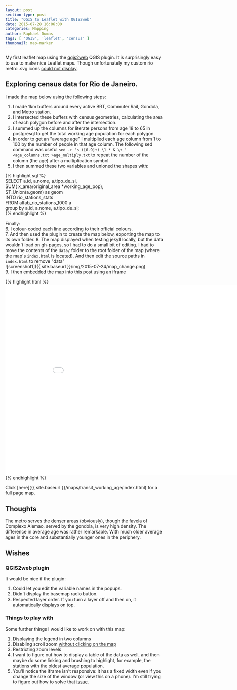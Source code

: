 ```yaml
---
layout: post
section-type: post
title: "QGIS to Leaflet with QGIS2web"
date: 2015-07-28 16:06:00
categories: Mapping
author: Raphael Dumas
tags: [ 'QGIS', 'leaflet', 'census' ]
thumbnail: map-marker  
---
```


My first leaflet map using the [qgis2web](https://github.com/tomchadwin/qgis2web) QGIS plugin. It is surprisingly easy to use to make nice Leaflet maps. Though unfortunately my custom rio metro .svg icons [could not display](https://github.com/tomchadwin/qgis2web/issues/95).

## Exploring census data for Rio de Janeiro.  
I made the map below using the following steps:  
1. I made 1km buffers around every active BRT, Commuter Rail, Gondola, and Metro station.  
2. I intersected these buffers with census geometries, calculating the area of each polygon before and after the intersection.  
3. I summed up the columns for literate persons from age 18 to 65 in postgresql to get the total working age population for each polygon.  
4. In order to get an "average age" I multiplied each age column from 1 to 100 by the number of people in that age column. The following sed command was useful `sed -r 's_([0-9]+)_\1 * & \+_' <age_columns.txt >age_multiply.txt` to repeat the number of the column (the age) after a multiplication symbol.  
5. I then summed these two variables and unioned the shapes with:  

{% highlight sql %}  
SELECT a.id, a.nome, a.tipo_de_si,  
    SUM( x_area/original_area *working_age_pop),  
	ST_Union(a.geom) as geom  
    INTO rio_stations_stats  
FROM alfab_rio_stations_1000 a  
    group by a.id, a.nome, a.tipo_de_si;  
{% endhighlight %}  

Finally:  
6. I colour-coded each line according to their official colours.  
7. And then used the plugin to create the map below, exporting the map to its own folder.
8. The map displayed when testing jekyll locally, but the data wouldn't load on gh-pages, so I had to do a small bit of editing. I had to move the contents of the `data/` folder to the root folder of the map (where the map's `index.html` is located). And then edit the source paths in `index.html` to remove "data"  
![screenshot1]({{ site.baseurl }}/img/2015-07-24/map_change.png)  
9. I then embedded the map into this post using an iframe  

{% highlight html %}  
    <iframe src="{{ site.baseurl }}/maps/transit_working_age/index.html" height="600" width="900" frameborder="0" allowfullscreen>&nbsp; </iframe>
{% endhighlight %}  
 

<!--
<div class = "leaflet-map">
    <iframe src="{{ site.baseurl }}/maps/transit_working_age/index.html" height="675" width="900" frameborder="0" allowfullscreen>&nbsp; </iframe>
</div>
-->

Click [here]({{ site.baseurl }}/maps/transit_working_age/index.html) for a full page map. 

## Thoughts
The metro serves the denser areas (obviously), though the favela of Complexo Alemao, served by the gondola, is very high density.
The difference in average age was rather remarkable. With much older average ages in the core and substantially younger ones in the periphery.

## Wishes  

### QGIS2web plugin
It would be nice if the plugin:  
1. Could let you edit the variable names in the popups.  
2. Didn't display the basemap radio button.  
3. Respected layer order. If you turn a layer off and then on, it automatically displays on top. 

### Things to play with 
Some further things I would like to work on with this map:  
1. Displaying the legend in two columns  
2. Disabling scroll zoom [without clicking on the map](http://gis.stackexchange.com/questions/111887/leaflet-mouse-wheel-zoom-only-after-click-on-map)  
3. Restricting zoom levels  
4. I want to figure out how to display a table of the data as well, and then maybe do some linking and brushing to highlight, for example, the stations with the oldest average population.  
5. You'll notice the iframe isn't responsive: it has a fixed width even if you change the size of the window (or view this on a phone). I'm still trying to figure out how to solve that [issue](http://stackoverflow.com/questions/31660273/markdown-jekyll-insert-an-iframe-that-fills-the-container).
